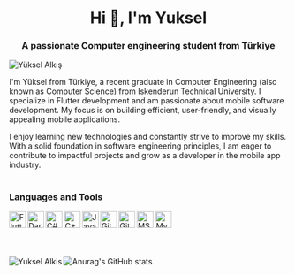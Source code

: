 <h1 align="center">Hi 👋, I'm Yuksel</h1>
<h3 align="center">A passionate Computer engineering student from Türkiye</h3>

<p align="left"> <img src="https://komarev.com/ghpvc/?username=yukseelalkis" alt="Yüksel Alkış" /> </p>

I'm Yüksel from Türkiye, a recent graduate in Computer Engineering (also known as Computer Science) from Iskenderun Technical University. I specialize in Flutter development and am passionate about mobile software development. My focus is on building efficient, user-friendly, and visually appealing mobile applications.

I enjoy learning new technologies and constantly strive to improve my skills. With a solid foundation in software engineering principles, I am eager to contribute to impactful projects and grow as a developer in the mobile app industry.

#

### Languages and Tools

<img align="left" alt="Flutter" width="30px" src="https://cdn.jsdelivr.net/gh/devicons/devicon/icons/flutter/flutter-original.svg" />
<img align="left" alt="Dart" width="30px" src="https://cdn.jsdelivr.net/gh/devicons/devicon/icons/dart/dart-original.svg" />       
<img align="left" alt="C#" width="30px" src="https://cdn.jsdelivr.net/gh/devicons/devicon/icons/csharp/csharp-plain.svg" />
<img align="left" alt="C++" width="30px" src="https://cdn.jsdelivr.net/gh/devicons/devicon/icons/cplusplus/cplusplus-plain.svg" />
<img align="left" alt="JavaScript" width="30px" src="https://cdn.jsdelivr.net/gh/devicons/devicon/icons/javascript/javascript-original.svg" />          
<img align="left" alt="Git" width="30px" src="https://cdn.jsdelivr.net/gh/devicons/devicon/icons/git/git-original.svg" />
<img align="left" alt="Github" width="30px" src="https://cdn.jsdelivr.net/gh/devicons/devicon/icons/github/github-original.svg" />
<img align="left" alt="MSSQL" width="30px" src="https://cdn.jsdelivr.net/gh/devicons/devicon/icons/microsoftsqlserver/microsoftsqlserver-plain-wordmark.svg" />
<img align="left" alt="MySQL" width="30px" src="https://cdn.jsdelivr.net/gh/devicons/devicon/icons/mysql/mysql-original-wordmark.svg" />


<br />
<br />
<br />
<br />


<p><img align="left" src="https://github-readme-stats.vercel.app/api/top-langs/?username=yukseelalkis" alt="Yuksel Alkis"

![Anurag's GitHub stats](https://github-readme-stats.vercel.app/api?username=yukseelalkis&show_icons=true&theme=tokyonight)

